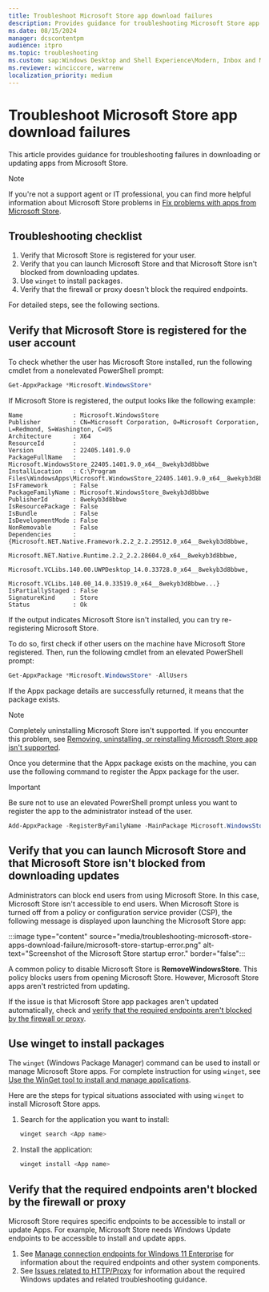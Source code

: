 ```yaml
---
title: Troubleshoot Microsoft Store app download failures
description: Provides guidance for troubleshooting Microsoft Store app download and update failures.
ms.date: 08/15/2024
manager: dcscontentpm
audience: itpro
ms.topic: troubleshooting
ms.custom: sap:Windows Desktop and Shell Experience\Modern, Inbox and Microsoft Store Apps, csstroubleshoot
ms.reviewer: winciccore, warrenw
localization_priority: medium
---
```

# Troubleshoot Microsoft Store app download failures

This article provides guidance for troubleshooting failures in downloading or updating apps from Microsoft Store.

> [!NOTE]
> If you're not a support agent or IT professional, you can find more helpful information about Microsoft Store problems in [Fix problems with apps from Microsoft Store](https://support.microsoft.com/account-billing/fix-problems-with-apps-from-microsoft-store-93ed0bcf-9c12-3df6-6dda-92ec5d0415ac).

## Troubleshooting checklist

1. Verify that Microsoft Store is registered for your user.
2. Verify that you can launch Microsoft Store and that Microsoft Store isn't blocked from downloading updates.
3. Use `winget` to install packages.
4. Verify that the firewall or proxy doesn't block the required endpoints.

For detailed steps, see the following sections.

## Verify that Microsoft Store is registered for the user account

To check whether the user has Microsoft Store installed, run the following cmdlet from a nonelevated PowerShell prompt:

```powershell
Get-AppxPackage *Microsoft.WindowsStore*
```

If Microsoft Store is registered, the output looks like the following example:

```output
Name              : Microsoft.WindowsStore
Publisher         : CN=Microsoft Corporation, O=Microsoft Corporation, L=Redmond, S=Washington, C=US
Architecture      : X64
ResourceId        :
Version           : 22405.1401.9.0
PackageFullName   : Microsoft.WindowsStore_22405.1401.9.0_x64__8wekyb3d8bbwe
InstallLocation   : C:\Program Files\WindowsApps\Microsoft.WindowsStore_22405.1401.9.0_x64__8wekyb3d8bbwe
IsFramework       : False
PackageFamilyName : Microsoft.WindowsStore_8wekyb3d8bbwe
PublisherId       : 8wekyb3d8bbwe
IsResourcePackage : False
IsBundle          : False
IsDevelopmentMode : False
NonRemovable      : False
Dependencies      : {Microsoft.NET.Native.Framework.2.2_2.2.29512.0_x64__8wekyb3d8bbwe,
                    Microsoft.NET.Native.Runtime.2.2_2.2.28604.0_x64__8wekyb3d8bbwe,
                    Microsoft.VCLibs.140.00.UWPDesktop_14.0.33728.0_x64__8wekyb3d8bbwe,
                    Microsoft.VCLibs.140.00_14.0.33519.0_x64__8wekyb3d8bbwe...}
IsPartiallyStaged : False
SignatureKind     : Store
Status            : Ok
```

If the output indicates Microsoft Store isn't installed, you can try re-registering Microsoft Store.

To do so, first check if other users on the machine have Microsoft Store registered. Then, run the following cmdlet from an elevated PowerShell prompt:

```powershell
Get-AppxPackage *Microsoft.WindowsStore* -AllUsers
```

If the Appx package details are successfully returned, it means that the package exists.

> [!NOTE]
> Completely uninstalling Microsoft Store isn't supported. If you encounter this problem, see [Removing, uninstalling, or reinstalling Microsoft Store app isn't supported](cannot-remove-uninstall-or-reinstall-microsoft-store-app.md).

Once you determine that the Appx package exists on the machine, you can use the following command to register the Appx package for the user.

> [!IMPORTANT]
> Be sure not to use an elevated PowerShell prompt unless you want to register the app to the administrator instead of the user.

```powershell
Add-AppxPackage -RegisterByFamilyName -MainPackage Microsoft.WindowsStore_8wekyb3d8bbwe
```

## Verify that you can launch Microsoft Store and that Microsoft Store isn't blocked from downloading updates

Administrators can block end users from using Microsoft Store. In this case, Microsoft Store isn't accessible to end users. When Microsoft Store is turned off from a policy or configuration service provider (CSP), the following message is displayed upon launching the Microsoft Store app:

:::image type="content" source="media/troubleshooting-microsoft-store-apps-download-failure/microsoft-store-startup-error.png" alt-text="Screenshot of the Microsoft Store startup error." border="false":::

A common policy to disable Microsoft Store is **RemoveWindowsStore**. This policy blocks users from opening Microsoft Store. However, Microsoft Store apps aren't restricted from updating.

If the issue is that Microsoft Store app packages aren't updated automatically, check and [verify that the required endpoints aren't blocked by the firewall or proxy](#verify-that-the-required-endpoints-arent-blocked-by-the-firewall-or-proxy).

## Use winget to install packages

The `winget` (Windows Package Manager) command can be used to install or manage Microsoft Store apps. For complete instruction for using `winget`, see [Use the WinGet tool to install and manage applications](/windows/package-manager/winget/).

Here are the steps for typical situations associated with using `winget` to install Microsoft Store apps.

1. Search for the application you want to install:

   ```powershell
   winget search <App name>
   ```

2. Install the application:

   ```powershell
   winget install <App name>
   ```

## Verify that the required endpoints aren't blocked by the firewall or proxy

Microsoft Store requires specific endpoints to be accessible to install or update Apps. For example, Microsoft Store needs Windows Update endpoints to be accessible to install and update apps.

1. See [Manage connection endpoints for Windows 11 Enterprise](/windows/privacy/manage-windows-11-endpoints) for information about the required endpoints and other system components.
2. See [Issues related to HTTP/Proxy](../installing-updates-features-roles/windows-update-issues-troubleshooting.md#issues-related-to-httpproxy) for information about the required Windows updates and related troubleshooting guidance.
